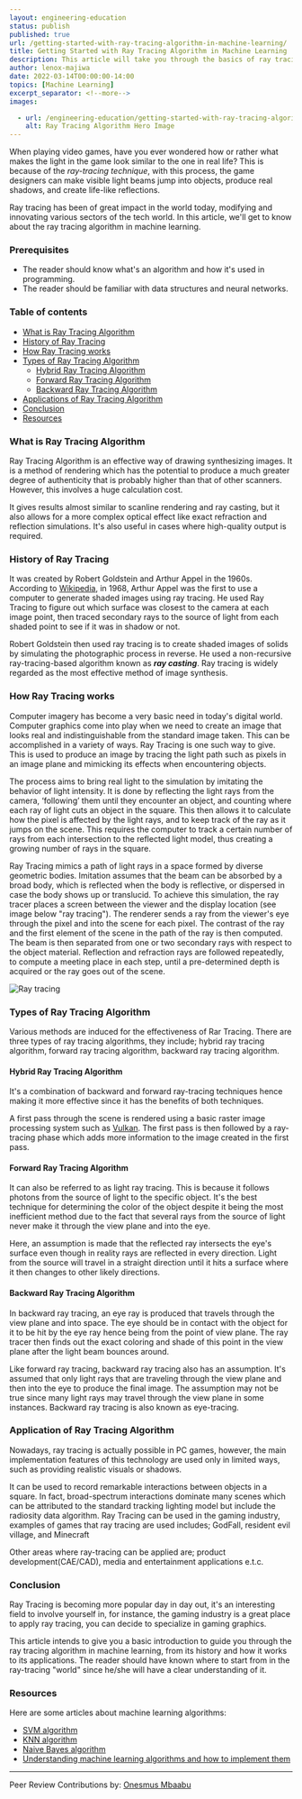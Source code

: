 ```yaml
---
layout: engineering-education
status: publish
published: true
url: /getting-started-with-ray-tracing-algorithm-in-machine-learning/
title: Getting Started with Ray Tracing Algorithm in Machine Learning
description: This article will take you through the basics of ray tracing alolgorithm and how you can get started with it. 
author: lenox-majiwa
date: 2022-03-14T00:00:00-14:00
topics: [Machine Learning]
excerpt_separator: <!--more-->
images:

  - url: /engineering-education/getting-started-with-ray-tracing-algorithm-in-machine-learning/hero.jpg
    alt: Ray Tracing Algorithm Hero Image
---
```

When playing video games, have you ever wondered how or rather what makes the light in the game look similar to the one in real life? This is because of the *ray-tracing technique*, with this process, the game designers can make visible light beams jump into objects, produce real shadows, and create life-like reflections.
<!--more-->
Ray tracing has been of great impact in the world today, modifying and innovating various sectors of the tech world. In this article, we'll get to know about the ray tracing algorithm in machine learning.

### Prerequisites
- The reader should know what's an algorithm and how it's used in programming.
- The reader should be familiar with data structures and neural networks.

### Table of contents
- [What is Ray Tracing Algorithm](#what-is-ray-tracing-algorithm)
- [History of Ray Tracing](#history-of-ray-tracing)
- [How Ray Tracing works](how-ray-tracing-works)
- [Types of Ray Tracing Algorithm](#types-of-ray-tracing-algorithm)
  - [Hybrid Ray Tracing Algorithm ](#hybrid-ray-tracing-algorithm)
  - [Forward Ray Tracing Algorithm ](#forward-ray-tracing-algorithm)
  - [Backward Ray Tracing Algorithm](#backward-ray-tracing-algorithm) 
 - [Applications of Ray Tracing Algorithm](#application-of-ray-tracing-algorithm) 
 - [Conclusion](#conclusion)
 - [Resources](#resources)

### What is Ray Tracing Algorithm 
Ray Tracing Algorithm is an effective way of drawing synthesizing images. It is a method of rendering which has the potential to produce a much greater degree of authenticity that is probably higher than that of other scanners. However, this involves a huge calculation cost. 

It gives results almost similar to scanline rendering and ray casting, but it also allows for a more complex optical effect like exact refraction and reflection simulations. It's also useful in cases where high-quality output is required.

### History of Ray Tracing
It was created by Robert Goldstein and Arthur Appel in the 1960s. According to [Wikipedia](https://en.wikipedia.org/wiki/Ray_tracing_(graphics)#Algorithm_overview), in 1968, Arthur Appel was the first to use a computer to generate shaded images using ray tracing. He used Ray Tracing to figure out which surface was closest to the camera at each image point, then traced secondary rays to the source of light from each shaded point to see if it was in shadow or not.

Robert Goldstein then used ray tracing is to create shaded images of solids by simulating the photographic process in reverse. He used a non-recursive ray-tracing-based algorithm known as ***ray casting***. Ray tracing is widely regarded as the most effective method of image synthesis.

### How Ray Tracing works
Computer imagery has become a very basic need in today's digital world. Computer graphics come into play when we need to create an image that looks real and indistinguishable from the standard image taken. This can be accomplished in a variety of ways. Ray Tracing is one such way to give. This is used to produce an image by tracing the light path such as pixels in an image plane and mimicking its effects when encountering objects.

The process aims to bring real light to the simulation by imitating the behavior of light intensity. It is done by reflecting the light rays from the camera, ‘following’ them until they encounter an object, and counting where each ray of light cuts an object in the square. This then allows it to calculate how the pixel is affected by the light rays, and to keep track of the ray as it jumps on the scene. This requires the computer to track a certain number of rays from each intersection to the reflected light model, thus creating a growing number of rays in the square.

Ray Tracing mimics a path of light rays in a space formed by diverse geometric bodies. Imitation assumes that the beam can be absorbed by a broad body, which is reflected when the body is reflective, or dispersed in case the body shows up or translucid.
To achieve this simulation, the ray tracer places a screen between the viewer and the display location (see image below "ray tracing"). The renderer sends a ray from the viewer's eye through the pixel and into the scene for each pixel. The contrast of the ray and the first element of the scene in the path of the ray is then computed. The beam is then separated from one or two secondary rays with respect to the object material. Reflection and refraction rays are followed repeatedly,
to compute a meeting place in each step, until a pre-determined depth is acquired or the ray goes out of the scene.

 ![Ray tracing](/engineering-education/getting-started-with-ray-tracing-algorithm-in-machine-learning/tracing.png)

### Types of Ray Tracing Algorithm
Various methods are induced for the effectiveness of Rar Tracing. There are three types of ray tracing algorithms, they include; hybrid ray tracing algorithm, forward ray tracing algorithm, backward ray tracing algorithm.

#### Hybrid Ray Tracing Algorithm
It's a combination of backward and forward ray-tracing techniques hence making it more effective since it has the benefits of both techniques.   

A first pass through the scene is rendered using a basic raster image processing system such as [Vulkan](https://vulkan-tutorial.com/). The first pass is then followed by a ray-tracing phase which adds more information to the image created in the first pass.

#### Forward Ray Tracing Algorithm
It can also be referred to as light ray tracing. This is because it follows photons from the source of light to the specific object. It's the best technique for determining the color of the object despite it being the most inefficient method due to the fact that several rays from the source of light never make it through the view plane and into the eye.

Here, an assumption is made that the reflected ray intersects the eye's surface even though in reality rays are reflected in every direction. Light from the source will travel in a straight direction until it hits a surface where it then changes to other likely directions. 

#### Backward Ray Tracing Algorithm 
In backward ray tracing, an eye ray is produced that travels through the view plane and into space. The eye should be in contact with the object for it to be hit by the eye ray hence being from the point of view plane. The ray tracer then finds out the exact coloring and shade of this point in the view plane after the light beam bounces around. 

Like forward ray tracing, backward ray tracing also has an assumption. It's assumed that only light rays that are traveling through the view plane and then into the eye to produce the final image. The assumption may not be true since many light rays may travel through the view plane in some instances. Backward ray tracing is also known as eye-tracing.

### Application of Ray Tracing Algorithm
Nowadays, ray tracing is actually possible in PC games, however, the main implementation features of this technology are used only in limited ways, such as providing realistic visuals or shadows.

It can be used to record remarkable interactions between objects in a square. In fact, broad-spectrum interactions dominate many scenes which can be attributed to the standard tracking lighting model but include the radiosity data algorithm. Ray Tracing can be used in the gaming industry, examples of games that ray tracing are used includes; GodFall, resident evil village, and Minecraft

Other areas where ray-tracing can be applied are; product development(CAE/CAD), media and entertainment applications e.t.c.

### Conclusion
Ray Tracing is becoming more popular day in day out, it's an interesting field to involve yourself in, for instance, the gaming industry is a great place to apply ray tracing, you can decide to specialize in gaming graphics. 

This article intends to give you a basic introduction to guide you through the ray tracing algorithm in machine learning, from its history and how it works to its applications. The reader should have known where to start from in the ray-tracing "world" since he/she will have a clear understanding of it.

### Resources
 Here are some articles about machine learning algorithms:

- [SVM algorithm](https://www.javatpoint.com/machine-learning-support-vector-machine-algorithm)
- [KNN algorithm](https://www.javatpoint.com/k-nearest-neighbor-algorithm-for-machine-learning)
- [Naive Bayes algorithm](https://www.analyticssteps.com/blogs/what-naive-bayes-algorithm-machine-learning)
- [Understanding machine learning algorithms and how to implement them](https://www.section.io/engineering-education/understanding-machine-learning-algorithms-and-how-to-implement-them/)

---
Peer Review Contributions by: [Onesmus Mbaabu](/engineering-education/authors/onesmus-mbaabu/)
